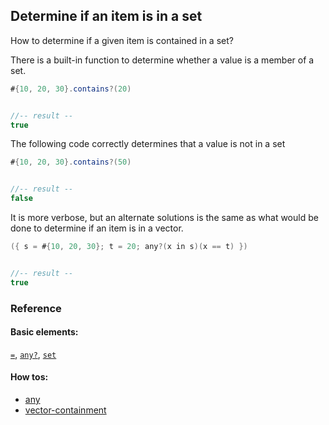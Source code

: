 <!---
  This markdown file was generated. Do not edit.
  -->

## Determine if an item is in a set

How to determine if a given item is contained in a set?

There is a built-in function to determine whether a value is a member of a set.

```java
#{10, 20, 30}.contains?(20)


//-- result --
true
```

The following code correctly determines that a value is not in a set

```java
#{10, 20, 30}.contains?(50)


//-- result --
false
```

It is more verbose, but an alternate solutions is the same as what would be done to determine if an item is in a vector.

```java
({ s = #{10, 20, 30}; t = 20; any?(x in s)(x == t) })


//-- result --
true
```

### Reference

#### Basic elements:

[`=`](../jadeite-basic-syntax-reference.md#=), [`any?`](../jadeite-basic-syntax-reference.md#any?), [`set`](../jadeite-basic-syntax-reference.md#set)

#### How tos:

* [any](../how-to/any.md)
* [vector-containment](../how-to/vector-containment.md)


